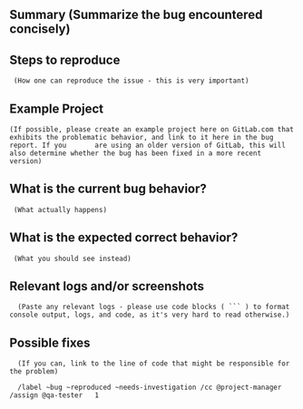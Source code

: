 
## Summary (Summarize the bug encountered concisely)

## Steps to reproduce

     (How one can reproduce the issue - this is very important)

## Example Project

    (If possible, please create an example project here on GitLab.com that exhibits the problematic behavior, and link to it here in the bug report. If you       are using an older version of GitLab, this will also determine whether the bug has been fixed in a more recent version)

## What is the current bug behavior?

     (What actually happens)

## What is the expected correct behavior?

     (What you should see instead)

## Relevant logs and/or screenshots

      (Paste any relevant logs - please use code blocks ( ``` ) to format console output, logs, and code, as it's very hard to read otherwise.)

## Possible fixes

      (If you can, link to the line of code that might be responsible for the problem)

      /label ~bug ~reproduced ~needs-investigation /cc @project-manager /assign @qa-tester   1
